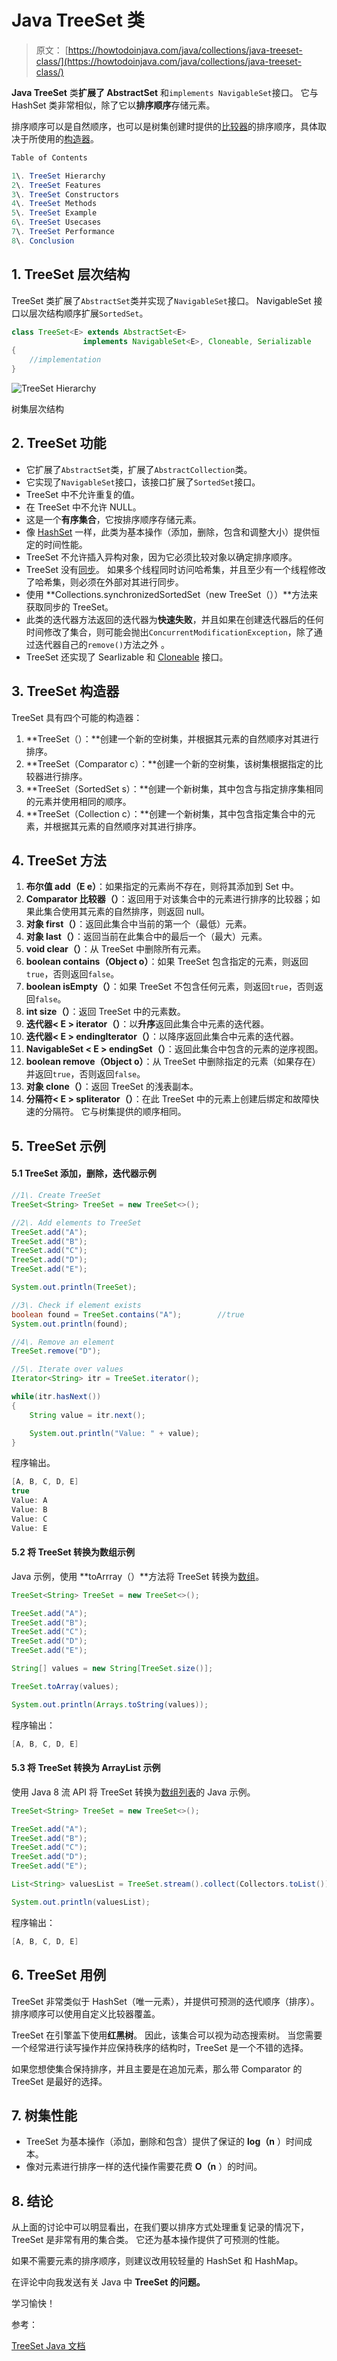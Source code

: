 # Java TreeSet 类

> 原文： [https://howtodoinjava.com/java/collections/java-treeset-class/](https://howtodoinjava.com/java/collections/java-treeset-class/)

**Java TreeSet** 类**扩展了 AbstractSet** 和`implements NavigableSet`接口。 它与 HashSet 类非常相似，除了它以**排序顺序**存储元素。

排序顺序可以是自然顺序，也可以是树集创建时提供的[比较器](https://howtodoinjava.com/java8/using-comparator-becomes-easier-with-lambda-expressions-java-8/)的排序顺序，具体取决于所使用的[构造器](https://howtodoinjava.com/oops/java-constructors/)。

```java
Table of Contents

1\. TreeSet Hierarchy
2\. TreeSet Features
3\. TreeSet Constructors
4\. TreeSet Methods
5\. TreeSet Example
6\. TreeSet Usecases
7\. TreeSet Performance
8\. Conclusion
```

## 1\. TreeSet 层次结构

TreeSet 类扩展了`AbstractSet`类并实现了`NavigableSet`接口。 NavigableSet 接口以层次结构顺序扩展`SortedSet`。

```java
class TreeSet<E> extends AbstractSet<E> 
				implements NavigableSet<E>, Cloneable, Serializable 
{
	//implementation
}

```

![TreeSet Hierarchy](img/bf1f79ed098726a738ab2e8afe399d60.png)

树集层次结构

## 2\. TreeSet 功能

*   它扩展了`AbstractSet`类，扩展了`AbstractCollection`类。
*   它实现了`NavigableSet`接口，该接口扩展了`SortedSet`接口。
*   TreeSet 中不允许重复的值。
*   在 TreeSet 中不允许 NULL。
*   这是一个**有序集合**，它按排序顺序存储元素。
*   像 [HashSet](https://howtodoinjava.com/java/collections/java-hashset/) 一样，此类为基本操作（添加，删除，包含和调整大小）提供恒定的时间性能。
*   TreeSet 不允许插入异构对象，因为它必须比较对象以确定排序顺序。
*   TreeSet 没有[同步](https://howtodoinjava.com/java/multi-threading/wait-notify-and-notifyall-methods/)。 如果多个线程同时访问哈希集，并且至少有一个线程修改了哈希集，则必须在外部对其进行同步。
*   使用 **Collections.synchronizedSortedSet（new TreeSet（））**方法来获取同步的 TreeSet。
*   此类的迭代器方法返回的迭代器为**快速失败**，并且如果在创建迭代器后的任何时间修改了集合，则可能会抛出`ConcurrentModificationException`，除了通过迭代器自己的`remove()`方法之外 。
*   TreeSet 还实现了 Searlizable 和 [Cloneable](https://howtodoinjava.com/array/java-array-clone-shallow-copy/) 接口。

## 3\. TreeSet 构造器

TreeSet 具有四个可能的构造器：

1.  **TreeSet（）：**创建一个新的空树集，并根据其元素的自然顺序对其进行排序。
2.  **TreeSet（Comparator c）：**创建一个新的空树集，该树集根据指定的比较器进行排序。
3.  **TreeSet（SortedSet s）：**创建一个新树集，其中包含与指定排序集相同的元素并使用相同的顺序。
4.  **TreeSet（Collection c）：**创建一个新树集，其中包含指定集合中的元素，并根据其元素的自然顺序对其进行排序。

## 4\. TreeSet 方法

1.  **布尔值 add（E e）**：如果指定的元素尚不存在，则将其添加到 Set 中。
2.  **Comparator 比较器（）**：返回用于对该集合中的元素进行排序的比较器；如果此集合使用其元素的自然排序，则返回 null。
3.  **对象 first（）**：返回此集合中当前的第一个（最低）元素。
4.  **对象 last（）**：返回当前在此集合中的最后一个（最大）元素。
5.  **void clear（）**：从 TreeSet 中删除所有元素。
6.  **boolean contains（Object o）**：如果 TreeSet 包含指定的元素，则返回`true`，否则返回`false`。
7.  **boolean isEmpty（）**：如果 TreeSet 不包含任何元素，则返回`true`，否则返回`false`。
8.  **int size（）**：返回 TreeSet 中的元素数。
9.  **迭代器< E > iterator（）**：以**升序**返回此集合中元素的迭代器。
10.  **迭代器< E > endingIterator（）**：以降序返回此集合中元素的迭代器。
11.  **NavigableSet < E > endingSet（）**：返回此集合中包含的元素的逆序视图。
12.  **boolean remove（Object o）**：从 TreeSet 中删除指定的元素（如果存在）并返回`true`，否则返回`false`。
13.  **对象 clone（）**：返回 TreeSet 的浅表副本。
14.  **分隔符< E > spliterator（）**：在此 TreeSet 中的元素上创建后绑定和故障快速的分隔符。 它与树集提供的顺序相同。

## 5\. TreeSet 示例

#### 5.1 TreeSet 添加，删除，迭代器示例

```java
//1\. Create TreeSet
TreeSet<String> TreeSet = new TreeSet<>();

//2\. Add elements to TreeSet 
TreeSet.add("A");
TreeSet.add("B");
TreeSet.add("C");
TreeSet.add("D");
TreeSet.add("E");

System.out.println(TreeSet);

//3\. Check if element exists
boolean found = TreeSet.contains("A");        //true
System.out.println(found);

//4\. Remove an element
TreeSet.remove("D");

//5\. Iterate over values
Iterator<String> itr = TreeSet.iterator();

while(itr.hasNext()) 
{
    String value = itr.next();

    System.out.println("Value: " + value);
}

```

程序输出。

```java
[A, B, C, D, E]
true
Value: A
Value: B
Value: C
Value: E

```

#### 5.2 将 TreeSet 转换为数组示例

Java 示例，使用 **toArrray（）**方法将 TreeSet 转换为[数组](https://howtodoinjava.com/java-array/)。

```java
TreeSet<String> TreeSet = new TreeSet<>();

TreeSet.add("A");
TreeSet.add("B");
TreeSet.add("C");
TreeSet.add("D");
TreeSet.add("E");

String[] values = new String[TreeSet.size()];

TreeSet.toArray(values);

System.out.println(Arrays.toString(values));

```

程序输出：

```java
[A, B, C, D, E]

```

#### 5.3 将 TreeSet 转换为 ArrayList 示例

使用 Java 8 流 API 将 TreeSet 转换为[数组列表](https://howtodoinjava.com/java-arraylist/)的 Java 示例。

```java
TreeSet<String> TreeSet = new TreeSet<>();

TreeSet.add("A");
TreeSet.add("B");
TreeSet.add("C");
TreeSet.add("D");
TreeSet.add("E");

List<String> valuesList = TreeSet.stream().collect(Collectors.toList());

System.out.println(valuesList);

```

程序输出：

```java
[A, B, C, D, E]

```

## 6\. TreeSet 用例

TreeSet 非常类似于 HashSet（唯一元素），并提供可预测的迭代顺序（排序）。 排序顺序可以使用自定义比较器覆盖。

TreeSet 在引擎盖下使用**红黑树**。 因此，该集合可以视为动态搜索树。 当您需要一个经常进行读写操作并应保持秩序的结构时，TreeSet 是一个不错的选择。

如果您想使集合保持排序，并且主要是在追加元素，那么带 Comparator 的 TreeSet 是最好的选择。

## 7\. 树集性能

*   TreeSet 为基本操作（添加，删除和包含）提供了保证的 **log（n** ）时间成本。
*   像对元素进行排序一样的迭代操作需要花费 **O（n** ）的时间。

## 8\. 结论

从上面的讨论中可以明显看出，在我们要以排序方式处理重复记录的情况下，TreeSet 是非常有用的集合类。 它还为基本操作提供了可预测的性能。

如果不需要元素的排序顺序，则建议改用较轻量的 HashSet 和 HashMap。

在评论中向我发送有关 Java 中 **TreeSet 的问题。**

学习愉快！

参考：

[TreeSet Java 文档](https://docs.oracle.com/javase/10/docs/api/java/util/TreeSet.html)